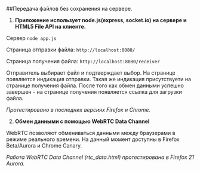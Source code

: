 ##Передача файлов без сохранения на сервере.

1. **Приложение использует node.js(express, socket.io) на сервере и HTML5 File API на клиенте.**

  Сервер `node app.js`

  Страница отправки файла: `http://localhost:8080/`

  Страница получения файла: `http://localhost:8080/receiver`

  Отправитель выбирает файл и подтверждает выбор. На странице появляется индикация отправки. Такая же индикация присутствуети на странице получения файла. После того как обмен данными успешно завершен - на странице получения появляется ссылка для загрузки файла.

  *Протестировано в последних версиях Firefox и Chrome.*


2. **Обмен данными с помощью WebRTC Data Channel**

  WebRTC позволяют обмениваться данными между браузерами в режиме реального времени. На данный момент доступны в Firefox Beta/Aurora и Chrome Canary. 

  *Работа WebRTC Data Channel (rtc_data.html) протестирована в Firefox 21 Aurora.*
